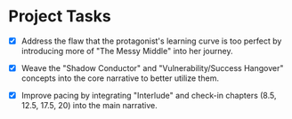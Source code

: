 # Project Tasks

- [x] Address the flaw that the protagonist's learning curve is too perfect by introducing more of "The Messy Middle" into her journey.
- [x] Weave the "Shadow Conductor" and "Vulnerability/Success Hangover" concepts into the core narrative to better utilize them.
- [x] Improve pacing by integrating "Interlude" and check-in chapters (8.5, 12.5, 17.5, 20) into the main narrative.
      